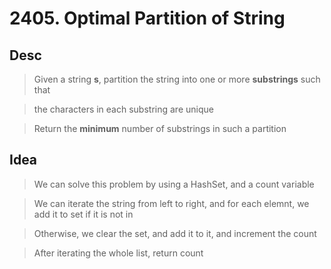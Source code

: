 # 2405. Optimal Partition of String

## Desc

> Given a string **s**, partition the string into one or more **substrings** such that

> the characters in each substring are unique

> Return the **minimum** number of substrings in such a partition

## Idea

> We can solve this problem by using a HashSet, and a count variable

> We can iterate the string from left to right, and for each elemnt, we add it to set if it is not in

> Otherwise, we clear the set, and add it to it, and increment the count

> After iterating the whole list, return count